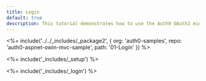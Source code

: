 ```yaml
---
title: Login
default: true
description: This tutorial demonstrates how to use the Auth0 OAuth2 middleware to add authentication to your web app
---
```


<%= include('../../_includes/_package2', {
  org: 'auth0-samples',
  repo: 'auth0-aspnet-owin-mvc-sample',
  path: '01-Login'
}) %>

<%= include('_includes/_setup') %>

<%= include('_includes/_login') %>
